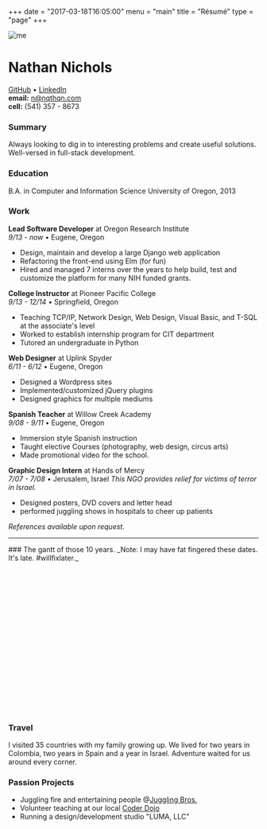 +++
date = "2017-03-18T16:05:00"
menu = "main"
title = "Résumé"
type = "page"
+++

<style> #content > h1{display:none;} #sub-header{display:none;} </style>

![me](img/me.jpg)

# Nathan Nichols
<a href="https://github.com/nqthqn">GitHub</a> •
<a href="https://www.linkedin.com/in/nathan-nichols-479779121">LinkedIn</a> <br>
**email:** n@nqthqn.com <br>
**cell:** (541) 357 - 8673 <br>

### Summary

Always looking to dig in to interesting problems and create  useful solutions. Well-versed in full-stack development.

### Education

B.A. in Computer and Information Science 
University of Oregon, 2013


### Work
**Lead Software Developer** at Oregon Research Institute <br>
_9/13 - now_ • Eugene, Oregon

 - Design, maintain and develop a large Django web application
 - Refactoring the front-end using Elm (for fun) 
 - Hired and managed 7 interns over the years to help build, test and customize the platform for many NIH funded grants.

**College Instructor** at Pioneer Pacific College <br>
_9/13 - 12/14_ • Springfield, Oregon

 - Teaching TCP/IP, Network Design, Web Design, Visual Basic, and T-SQL at the associate's level
 - Worked to establish internship program for CIT department
 - Tutored an undergraduate in Python

**Web Designer** at Uplink Spyder <br>
_6/11 - 6/12_ • Eugene, Oregon

 - Designed a Wordpress sites  
 - Implemented/customized jQuery plugins
 - Designed graphics for multiple mediums

**Spanish Teacher** at Willow Creek Academy <br>
_9/08 - 9/11_ • Eugene, Oregon 

 - Immersion style Spanish instruction 
 - Taught elective Courses (photography, web design, circus arts)
 - Made promotional video for the school.

**Graphic Design Intern** at Hands of Mercy <br>
_7/07 - 7/08_ • Jerusalem, Israel
*This NGO provides relief for victims of terror in Israel.* 

 - Designed posters, DVD covers and letter head 
 - performed juggling shows in hospitals to cheer up patients

_References available upon request._

<hr>
### The gantt of those 10 years.
_Note: I may have fat fingered these dates. It's late. #willfixlater._

<script type="text/javascript" src="https://www.gstatic.com/charts/loader.js"></script>
<script type="text/javascript">
google.charts.load("current", {packages:["timeline"]});
google.charts.setOnLoadCallback(drawChart);
function drawChart() {
var container = document.getElementById('workhistory');
var chart = new google.visualization.Timeline(container);
var dataTable = new google.visualization.DataTable();
dataTable.addColumn({ type: 'string', id: 'Type' });
dataTable.addColumn({ type: 'string', id: 'Name' });
dataTable.addColumn({ type: 'date', id: 'Start' });
dataTable.addColumn({ type: 'date', id: 'End' });

dataTable.addRows([

['Work','Graphic Designer',new Date(2007,7,1),new Date(2008,7,1) ],
['Work','Spanish Teacher',new Date(2008,9,1),new Date(2011,9,1) ],
['Work','Web Designer',new Date(2011,6,1),new Date(2012,6,1) ],
['Work','College Instructor',new Date(2013,9,1),new Date(2014,12,1) ],
['Work','Lead Software Developer',new Date(2013,9,1),new Date(2017,1,1) ],

['Location', 'Jerusalem, Israel', new Date(2007,6,1),new Date(2008,7,3)],
['Location','Eugene,OR',new Date(2008,7,10),new Date(2017,1,2) ],

['Education','Lane Community College',new Date(2008,8,1),new Date(2010,8,1)],
['Education','University of Oregon',new Date(2010,6,1),new Date(2013,6,12)],
]);

chart.draw(dataTable);
}

</script>

<!-- sorry if you don't have a modern browser. -->

<div onresize="chart.draw(dataTable);" id="workhistory" style="height:300px;margin:0 calc(55% - 50vw);"></div>

### Travel
I visited 35 countries with my family growing up. We lived for two years in Colombia, two years in Spain and a year in Israel. Adventure waited for us around every corner.

### Passion Projects

 - Juggling fire and entertaining people @[Juggling Bros.](http://jugglingbrothers.com/)
 - Volunteer teaching at our local [Coder Dojo](https://coderdojo.com/)
 - Running a design/development studio "LUMA, LLC"


<style>
.post-title{display:none;}
</style>
